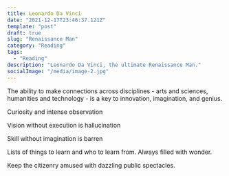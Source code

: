```yaml
---
title: Leonardo Da Vinci
date: "2021-12-17T23:46:37.121Z"
template: "post"
draft: true
slug: "Renaissance Man"
category: "Reading"
tags:
  - "Reading"
description: "Leonardo Da Vinci, the ultimate Renaissance Man."
socialImage: "/media/image-2.jpg"
---
```


The ability to make connections across disciplines - arts and sciences, humanities and technology - is a key to innovation, imagination, and genius.

Curiosity and intense observation

Vision without execution is hallucination

Skill without imagination is barren

Lists of things to learn and who to learn from. Always filled with wonder.

Keep the citizenry amused with dazzling public spectacles.
